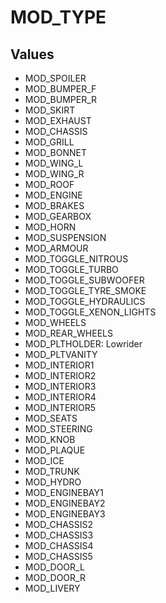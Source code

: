 # MOD_TYPE

## Values
* MOD_SPOILER
* MOD_BUMPER_F
* MOD_BUMPER_R
* MOD_SKIRT
* MOD_EXHAUST
* MOD_CHASSIS
* MOD_GRILL
* MOD_BONNET
* MOD_WING_L
* MOD_WING_R
* MOD_ROOF
* MOD_ENGINE
* MOD_BRAKES
* MOD_GEARBOX
* MOD_HORN
* MOD_SUSPENSION
* MOD_ARMOUR
* MOD_TOGGLE_NITROUS
* MOD_TOGGLE_TURBO
* MOD_TOGGLE_SUBWOOFER
* MOD_TOGGLE_TYRE_SMOKE
* MOD_TOGGLE_HYDRAULICS
* MOD_TOGGLE_XENON_LIGHTS
* MOD_WHEELS
* MOD_REAR_WHEELS
* MOD_PLTHOLDER: Lowrider
* MOD_PLTVANITY
* MOD_INTERIOR1
* MOD_INTERIOR2
* MOD_INTERIOR3
* MOD_INTERIOR4
* MOD_INTERIOR5
* MOD_SEATS
* MOD_STEERING
* MOD_KNOB
* MOD_PLAQUE
* MOD_ICE
* MOD_TRUNK
* MOD_HYDRO
* MOD_ENGINEBAY1
* MOD_ENGINEBAY2
* MOD_ENGINEBAY3
* MOD_CHASSIS2
* MOD_CHASSIS3
* MOD_CHASSIS4
* MOD_CHASSIS5
* MOD_DOOR_L
* MOD_DOOR_R
* MOD_LIVERY